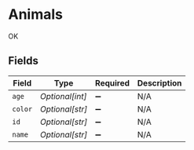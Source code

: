 # Animals

OK


## Fields

| Field              | Type               | Required           | Description        |
| ------------------ | ------------------ | ------------------ | ------------------ |
| `age`              | *Optional[int]*    | :heavy_minus_sign: | N/A                |
| `color`            | *Optional[str]*    | :heavy_minus_sign: | N/A                |
| `id`               | *Optional[str]*    | :heavy_minus_sign: | N/A                |
| `name`             | *Optional[str]*    | :heavy_minus_sign: | N/A                |
